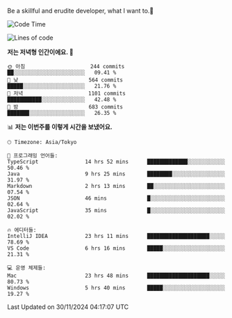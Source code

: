 Be a skillful and erudite developer, what I want to.👶

<!--START_SECTION:waka-->
![Code Time](http://img.shields.io/badge/Code%20Time-1%2C444%20hrs%2017%20mins-blue)

![Lines of code](https://img.shields.io/badge/%EC%A0%80%EB%8A%94%20%EC%97%AC%ED%83%9C%EA%B9%8C%EC%A7%80%20-912.4%20thousand%20%EC%A4%84%EC%9D%98%20%EC%BD%94%EB%93%9C%EB%A5%BC%20%EC%9E%91%EC%84%B1%ED%96%88%EC%96%B4%EC%9A%94.-blue)

**저는 저녁형 인간이에요. 🦉** 

```text
🌞 아침                     244 commits         ██░░░░░░░░░░░░░░░░░░░░░░░   09.41 % 
🌆 낮　                     564 commits         █████░░░░░░░░░░░░░░░░░░░░   21.76 % 
🌃 저녁                     1101 commits        ███████████░░░░░░░░░░░░░░   42.48 % 
🌙 밤　                     683 commits         ███████░░░░░░░░░░░░░░░░░░   26.35 % 
```


📊 **저는 이번주를 이렇게 시간을 보냈어요.** 

```text
🕑︎ Timezone: Asia/Tokyo

💬 프로그래밍 언어들: 
TypeScript               14 hrs 52 mins      █████████████░░░░░░░░░░░░   50.46 % 
Java                     9 hrs 25 mins       ████████░░░░░░░░░░░░░░░░░   31.97 % 
Markdown                 2 hrs 13 mins       ██░░░░░░░░░░░░░░░░░░░░░░░   07.54 % 
JSON                     46 mins             █░░░░░░░░░░░░░░░░░░░░░░░░   02.64 % 
JavaScript               35 mins             █░░░░░░░░░░░░░░░░░░░░░░░░   02.02 % 

🔥 에디터들: 
IntelliJ IDEA            23 hrs 11 mins      ████████████████████░░░░░   78.69 % 
VS Code                  6 hrs 16 mins       █████░░░░░░░░░░░░░░░░░░░░   21.31 % 

💻 운영 체제들: 
Mac                      23 hrs 48 mins      ████████████████████░░░░░   80.73 % 
Windows                  5 hrs 40 mins       █████░░░░░░░░░░░░░░░░░░░░   19.27 % 
```


 Last Updated on 30/11/2024 04:17:07 UTC
<!--END_SECTION:waka-->
